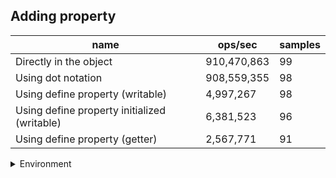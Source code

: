 ## Adding property

|name|ops/sec|samples|
|-|-|-|
|Directly in the object|910,470,863|99|
|Using dot notation|908,559,355|98|
|Using define property (writable)|4,997,267|98|
|Using define property initialized (writable)|6,381,523|96|
|Using define property (getter)|2,567,771|91|


<details>
<summary>Environment</summary>

* __Machine:__ linux x64 | 4 vCPUs | 15.2GB Mem
* __Run:__ Thu May 02 2024 22:16:29 GMT+0000 (Coordinated Universal Time)
</details>

<!--
{"environment":{"platform":"linux","arch":"x64","cpus":4,"totalMemory":15.245216369628906},"benchmarks":[{"name":"Directly in the object","opsSec":910470862.8158627,"samples":8},{"name":"Using dot notation","opsSec":908559355.4045215,"samples":8},{"name":"Using define property (writable)","opsSec":4997267.344811426,"samples":5},{"name":"Using define property initialized (writable)","opsSec":6381523.059786999,"samples":4},{"name":"Using define property (getter)","opsSec":2567770.611333556,"samples":6}]}-->
